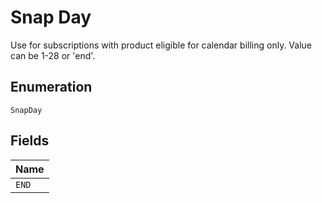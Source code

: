 
# Snap Day

Use for subscriptions with product eligible for calendar billing only. Value can be 1-28 or 'end'.

## Enumeration

`SnapDay`

## Fields

| Name |
|  --- |
| `END` |

